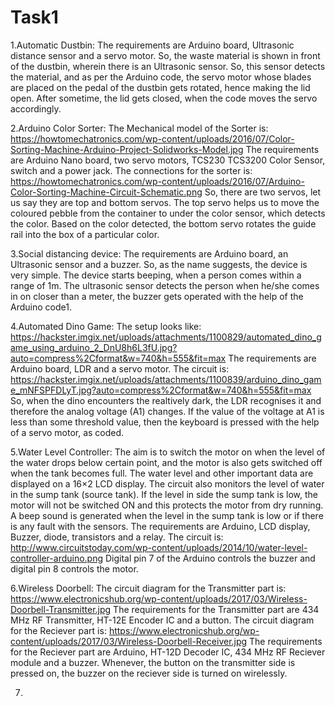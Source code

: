 # Task1
1.Automatic Dustbin:
  The requirements are Arduino board, Ultrasonic distance sensor and a servo motor.
  So, the waste material is shown in front of the dustbin, wherein there is an Ultrasonic sensor.
  So, this sensor detects the material, and as per the Arduino code, the servo motor whose blades are placed on the pedal of the dustbin     gets rotated, hence making the lid open.
  After sometime, the lid gets closed, when the code moves the servo accordingly.
  
2.Arduino Color Sorter:
  The Mechanical model of the Sorter is:
  https://howtomechatronics.com/wp-content/uploads/2016/07/Color-Sorting-Machine-Arduino-Project-Solidworks-Model.jpg
  The requirements are Arduino Nano board, two servo motors, TCS230 TCS3200 Color Sensor, switch and a power jack.
  The connections for the sorter is:
  https://howtomechatronics.com/wp-content/uploads/2016/07/Arduino-Color-Sorting-Machine-Circuit-Schematic.png
  So, there are two servos, let us say they are top and bottom servos.
  The top servo helps us to move the coloured pebble from the container to under the color sensor, which detects the color.
  Based on the color detected, the bottom servo rotates the guide rail into the box of a particular color.
  
3.Social distancing device:
  The requirements are Arduino board, an Ultrasonic sensor and a buzzer.
  So, as the name suggests, the device is very simple.
  The device starts beeping, when a person comes within a range of 1m. 
  The ultrasonic sensor detects the person when he/she comes in on closer than a meter, the buzzer gets operated with the help of the         Arduino code1.
 
4.Automated Dino Game:
  The setup looks like:
  https://hackster.imgix.net/uploads/attachments/1100829/automated_dino_game_using_arduino_2_DnU8h6L3fU.jpg?auto=compress%2Cformat&w=740&h=555&fit=max
  The requirements are Arduino board, LDR and a servo motor.
  The circuit is:
  https://hackster.imgix.net/uploads/attachments/1100839/arduino_dino_game_mNFSPFDLyT.jpg?auto=compress%2Cformat&w=740&h=555&fit=max
  So, when the dino encounters the realtively dark, the LDR recognises it and therefore the analog voltage (A1) changes.
  If the value of the voltage at A1 is less than some threshold value, then the keyboard is pressed with the help of a servo motor, as
  coded.
  
5.Water Level Controller:
  The aim is to switch the motor on when the level of the water drops below certain point, and the motor is also gets switched off when
  the tank becomes full.
  The water level and other important data are displayed on a 16×2 LCD display. 
  The circuit also monitors the level of water in the sump tank (source tank). 
  If the level in side the sump tank is low, the motor will not be switched ON and this protects the motor from dry running. 
  A beep sound is generated when the level in the sump tank is low or if there is any fault with the sensors.
  The requirements are Arduino, LCD display, Buzzer, diode, transistors and a relay.
  The circuit is:
  http://www.circuitstoday.com/wp-content/uploads/2014/10/water-level-controller-arduino.png
  Digital pin 7 of the Arduino controls the buzzer and digital pin 8 controls the motor.
  
6.Wireless Doorbell:
  The circuit diagram for the Transmitter part is:
  https://www.electronicshub.org/wp-content/uploads/2017/03/Wireless-Doorbell-Transmitter.jpg
  The requirements for the Transmitter part are 434 MHz RF Transmitter, HT-12E Encoder IC and a button.
  The circuit diagram for the Reciever part is:
  https://www.electronicshub.org/wp-content/uploads/2017/03/Wireless-Doorbell-Receiver.jpg
  The requirements for the Reciever part are Arduino, HT-12D Decoder IC, 434 MHz RF Reciever module and a buzzer.
  Whenever, the button on the transmitter side is pressed on, the buzzer on the reciever side is turned on wirelessly.
  
7.
